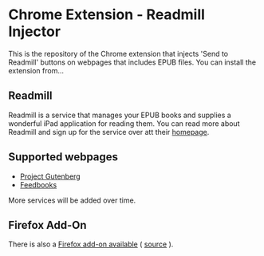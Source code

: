 # Chrome Extension - Readmill Injector

This is the repository of the Chrome extension that injects 'Send to Readmill' buttons on webpages that includes EPUB files.
You can install the extension from...

## Readmill

Readmill is a service that manages your EPUB books and supplies a wonderful iPad application for reading them. You can read
more about Readmill and sign up for the service over att their [homepage](http://readmill.com).

## Supported webpages

  * [Project Gutenberg](http://gutenberg.org)
  * [Feedbooks](http://www.feedbooks.com)

More services will be added over time.

## Firefox Add-On

There is also a [Firefox add-on available](https://addons.mozilla.org/en-US/firefox/addon/readmill-injector/) ( [source](https://github.com/simon/fx-readmill-inject) ).
